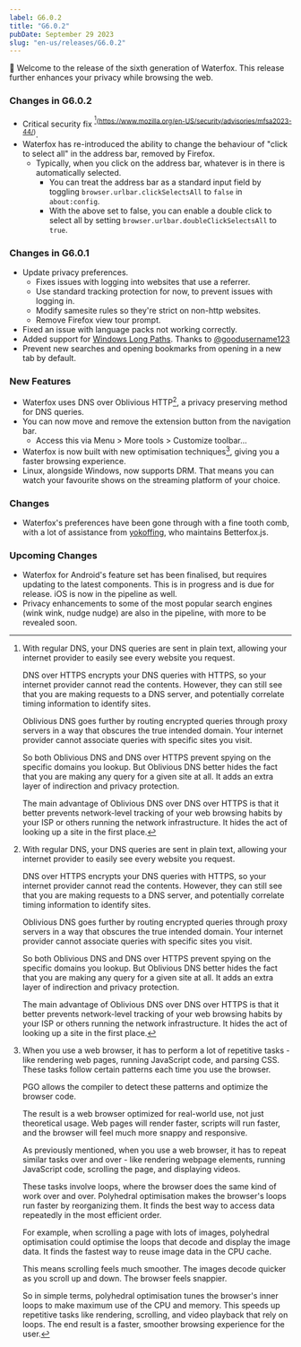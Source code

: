 ```yaml
---
label: G6.0.2
title: "G6.0.2"
pubDate: September 29 2023
slug: "en-us/releases/G6.0.2"
---
```


🎉 Welcome to the release of the sixth generation of Waterfox. This release further enhances your privacy while browsing the web.

### Changes in G6.0.2

* Critical security fix <sup>[^1](https://www.mozilla.org/en-US/security/advisories/mfsa2023-44/)</sup>.
* Waterfox has re-introduced the ability to change the behaviour of "click to select all" in the address bar, removed by Firefox.
    * Typically, when you click on the address bar, whatever is in there is automatically selected.
        * You can treat the address bar as a standard input field by toggling `browser.urlbar.clickSelectsAll` to `false` in `about:config`.
        * With the above set to false, you can enable a double click to select all by setting `browser.urlbar.doubleClickSelectsAll` to `true`.

### Changes in G6.0.1

* Update privacy preferences.
    * Fixes issues with logging into websites that use a referrer.
    * Use standard tracking protection for now, to prevent issues with logging in.
    * Modify samesite rules so they're strict on non-http websites.
    * Remove Firefox view tour prompt.
* Fixed an issue with language packs not working correctly.
* Added support for [Windows Long Paths](https://learn.microsoft.com/en-us/windows/win32/fileio/maximum-file-path-limitation?tabs=registry#enable-long-paths-in-windows-10-version-1607-and-later). Thanks to [@goodusername123](https://github.com/goodusername123)
* Prevent new searches and opening bookmarks from opening in a new tab by default.

### New Features
* Waterfox uses DNS over Oblivious HTTP[^1], a privacy preserving method for DNS queries. 
* You can now move and remove the extension button from the navigation bar.
    * Access this via Menu > More tools > Customize toolbar...
* Waterfox is now built with new optimisation techniques[^2], giving you a faster browsing experience.
* Linux, alongside Windows, now supports DRM. That means you can watch your favourite shows on the streaming platform of your choice.

### Changes
* Waterfox's preferences have been gone through with a fine tooth comb, with a lot of assistance from [yokoffing](https://github.com/yokoffing/), who maintains Betterfox.js.

### Upcoming Changes
* Waterfox for Android's feature set has been finalised, but requires updating to the latest components. This is in progress and is due for release. iOS is now in the pipeline as well.
* Privacy enhancements to some of the most popular search engines (wink wink, nudge nudge) are also in the pipeline, with more to be revealed soon. 

[^1]: With regular DNS, your DNS queries are sent in plain text, allowing your internet provider to easily see every website you request.

    DNS over HTTPS encrypts your DNS queries with HTTPS, so your internet provider cannot read the contents. However, they can still see that you are making requests to a DNS server, and potentially correlate timing information to identify sites.

    Oblivious DNS goes further by routing encrypted queries through proxy servers in a way that obscures the true intended domain. Your internet provider cannot associate queries with specific sites you visit.

    So both Oblivious DNS and DNS over HTTPS prevent spying on the specific domains you lookup. But Oblivious DNS better hides the fact that you are making any query for a given site at all. It adds an extra layer of indirection and privacy protection.

    The main advantage of Oblivious DNS over DNS over HTTPS is that it better prevents network-level tracking of your web browsing habits by your ISP or others running the network infrastructure. It hides the act of looking up a site in the first place.

[^2]: When you use a web browser, it has to perform a lot of repetitive tasks - like rendering web pages, running JavaScript code, and parsing CSS. These tasks follow certain patterns each time you use the browser.

    PGO allows the compiler to detect these patterns and optimize the browser code. 

    The result is a web browser optimized for real-world use, not just theoretical usage. Web pages will render faster, scripts will run faster, and the browser will feel much more snappy and responsive.
    
    As previously mentioned, when you use a web browser, it has to repeat similar tasks over and over - like rendering webpage elements, running JavaScript code, scrolling the page, and displaying videos.

    These tasks involve loops, where the browser does the same kind of work over and over. Polyhedral optimisation makes the browser's loops run faster by reorganizing them. It finds the best way to access data repeatedly in the most efficient order.

    For example, when scrolling a page with lots of images, polyhedral optimisation could optimise the loops that decode and display the image data. It finds the fastest way to reuse image data in the CPU cache.

    This means scrolling feels much smoother. The images decode quicker as you scroll up and down. The browser feels snappier.

    So in simple terms, polyhedral optimisation tunes the browser's inner loops to make maximum use of the CPU and memory. This speeds up repetitive tasks like rendering, scrolling, and video playback that rely on loops. The end result is a faster, smoother browsing experience for the user.